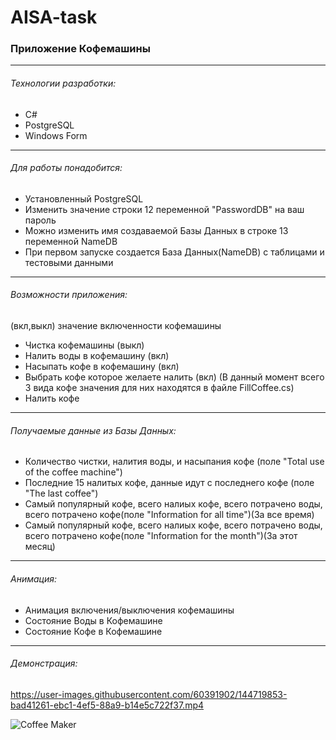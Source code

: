 # AISA-task

### Приложение Кофемашины ###
------------------------------------------------------
###### Технологии разработки: ######
* C#
* PostgreSQL
* Windows Form
------------------------------------------------------
###### Для работы понадобится: ######
* Установленный PostgreSQL
* Изменить значение строки 12 переменной "PasswordDB" на ваш пароль
* Можно изменить имя создаваемой Базы Данных в строке 13 переменной NameDB
* При первом запуске создается База Данных(NameDB) с таблицами и тестовыми данными
------------------------------------------------------
###### Возможности приложения: ######
(вкл,выкл) значение включенности кофемашины
* Чистка кофемашины (выкл)
* Налить воды в кофемашину (вкл)
* Насыпать кофе в кофемашину (вкл)
* Выбрать кофе которое желаете налить (вкл) (В данный момент всего 3 вида кофе значения для них находятся в файле FillCoffee.cs)
* Налить кофе
------------------------------------------------------
###### Получаемые данные из Базы Данных: ######
* Количество чистки, налития воды, и насыпания кофе (поле "Total use of the coffee machine")
* Последние 15 налитых кофе, данные идут с последнего кофе (поле "The last coffee")
* Самый популярный кофе, всего налиых кофе, всего потрачено воды, всего потрачено кофе(поле "Information for all time")(За все время)
* Самый популярный кофе, всего налиых кофе, всего потрачено воды, всего потрачено кофе(поле "Information for the month")(За этот месяц)
------------------------------------------------------
###### Анимация: ######
* Анимация включения/выключения кофемашины
* Состояние Воды в Кофемашине
* Состояние Кофе в Кофемашине
------------------------------------------------------
###### Демонстрация: ######


https://user-images.githubusercontent.com/60391902/144719853-bad41261-ebc1-4ef5-88a9-b14e5c722f37.mp4

![Coffee Maker](https://user-images.githubusercontent.com/60391902/144719959-80c2a167-2455-409d-87ac-149956738488.gif)

